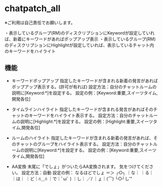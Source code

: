 chatpatch_all
=========
※ご利用は自己責任でお願いします。

・表示しているグループ(RM)のディスクリプションにKeywordが設定していれば、新着にキーワードがあればポップアップ表示
・表示しているグループ(RM)のディスクリプションにHighlightが設定していれば、表示しているチャット内のキーワードをハイライト

機能
------
 * キーワードポップアップ
 指定したキーワードが含まれる新着の発言があればポップアップ表示する。(許可が有れば)
 設定方法：自分のチャットルームの説明に[Keyword:*]を設定する。
 設定の例：[Keyword:重要,スイーツタイム,開発各位]

 * タイムラインハイライト
 指定したキーワードが含まれる発言があればそのチャットのキーワードをハイライト表示する。
 設定方法：自分のチャットルームの説明に[Highlight:*]を設定する。
 設定の例：[Highlight:重要,スイーツタイム,開発各位]

 * ルームのハイライト
 指定したキーワードが含まれる新着の発言があれば、そのチャットのグループをハイライト表示する。
 設定方法：自分のチャットルームの説明に[Keyword:*]を設定する。
 設定の例：[Keyword:重要,スイーツタイム,開発各位]
 
 * AA変換
 末尾に「でしょ」がついたらAA変換されます。
 気をつけてください。
 設定方法：自動
 設定の例：
 なるほどでしょ ＝＞
 ┌○┐
｜な｜
｜る｜
｜ほ｜
｜ど｜ﾊ＿ﾊ 
｜で｜ﾟωﾟ ) 
｜し｜ ／/ 
｜ょ｜(⌒)
└○┘し′”
 